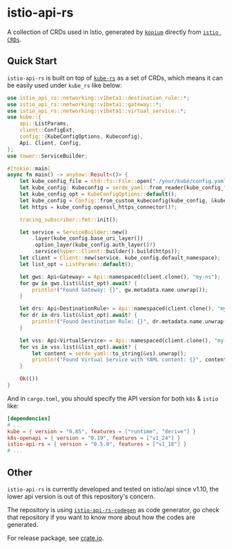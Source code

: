 # istio-api-rs
A collection of CRDs used in Istio, generated by [`kopium`](https://github.com/kube-rs/kopium) directly from [`istio CRDs`](https://github.com/istio/istio/blob/master/manifests/charts/base/crds/crd-all.gen.yaml).

## Quick Start

`istio-api-rs` is built on top of [`kube-rs`](https://github.com/kube-rs/kube-rs) as a set of CRDs, which means it can be easily used under `kube_rs` like below:

```rust
use istio_api_rs::networking::v1beta1::destination_rule::*;
use istio_api_rs::networking::v1beta1::gateway::*;
use istio_api_rs::networking::v1beta1::virtual_service::*;
use kube::{
    api::ListParams,
    client::ConfigExt,
    config::{KubeConfigOptions, Kubeconfig},
    Api, Client, Config,
};
use tower::ServiceBuilder;

#[tokio::main]
async fn main() -> anyhow::Result<()> {
    let kube_config_file = std::fs::File::open("./your/kube/config.yaml")?;
    let kube_config: Kubeconfig = serde_yaml::from_reader(kube_config_file)?;
    let kube_config_opt = KubeConfigOptions::default();
    let kube_config = Config::from_custom_kubeconfig(kube_config, &kube_config_opt).await?;
    let https = kube_config.openssl_https_connector()?;

    tracing_subscriber::fmt::init();

    let service = ServiceBuilder::new()
        .layer(kube_config.base_uri_layer())
        .option_layer(kube_config.auth_layer()?)
        .service(hyper::Client::builder().build(https));
    let client = Client::new(service, kube_config.default_namespace);
    let list_opt = ListParams::default();

    let gws: Api<Gateway> = Api::namespaced(client.clone(), "my-ns");
    for gw in gws.list(&list_opt).await? {
        println!("Found Gateway: {}", gw.metadata.name.unwrap());
    }

    let drs: Api<DestinationRule> = Api::namespaced(client.clone(), "my-ns");
    for dr in drs.list(&list_opt).await? {
        println!("Found Destination Rule: {}", dr.metadata.name.unwrap());
    }

    let vss: Api<VirtualService> = Api::namespaced(client.clone(), "my-ns");
    for vs in vss.list(&list_opt).await? {
        let content = serde_yaml::to_string(&vs).unwrap();
        println!("Found Virtual Service with YAML content: {}", content);
    }

    Ok(())
}
```

And in `cargo.toml`, you should specify the API version for both `k8s` & `istio` like:

```toml
[dependencies]
# ...
kube = { version = "0.85", features = ["runtime", "derive"] }
k8s-openapi = { version = "0.19", features = ["v1_24"] }
istio-api-rs = { version = "0.5.0", features = ["v1_18"] }
# ...
```

## Other

`istio-api-rs` is currently developed and tested on istio/api since v1.10, the lower api version is out of this repository's concern.

The repository is using [`istio-api-rs-codegen`](https://github.com/BlankZhu/istio-api-rs-codegen) as code generator, go check that repository if you want to know more about how the codes are generated.

For release package, see [crate.io](https://crates.io/crates/istio-api-rs).
